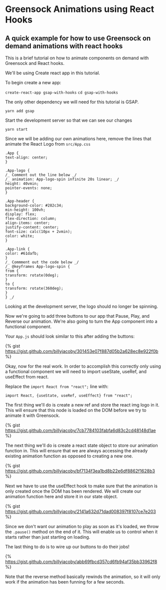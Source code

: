 # Greensock Animations using React Hooks

## A quick example for how to use Greensock on demand animations with react hooks

This is a brief tutorial on how to animate components on demand with Greensock and React hooks.

We'll be using Create react app in this tutorial.

To begin create a new app:

`create-react-app gsap-with-hooks`
`cd gsap-with-hooks`

The only other dependency we will need for this tutorial is GSAP.

`yarn add gsap`

Start the development server so that we can see our changes

`yarn start`

Since we will be adding our own animations here, remove the lines that animate the React Logo from `src/App.css`

```
.App {
text-align: center;
}

.App-logo {
/_ Comment out the line below _/
/_ animation: App-logo-spin infinite 20s linear; _/
height: 40vmin;
pointer-events: none;
}

.App-header {
background-color: #282c34;
min-height: 100vh;
display: flex;
flex-direction: column;
align-items: center;
justify-content: center;
font-size: calc(10px + 2vmin);
color: white;
}

.App-link {
color: #61dafb;
}
/_ Commment out the code below _/
/_ @keyframes App-logo-spin {
from {
transform: rotate(0deg);
}
to {
transform: rotate(360deg);
}
} _/
```

Looking at the development server, the logo should no longer be spinning.

Now we're going to add three buttons to our app that Pause, Play, and Reverse our animation. We're also going to turn the App component into a functional component.

Your `App.js` should look similar to this after adding the buttons:

{% gist https://gist.github.com/billyjacoby/301453e07f887d05b2a628ec8e922f0b %}

Okay, now for the real work. In order to accomplish this correctly only using a functional component we will need to import useState, useRef, and useEffect from react.

Replace the `import React from "react";` line with:

`import React, {useState, useRef, useEffect} from "react";`

The first thing we'll do is create a new ref and store the react img logo in it. This will ensure that this node is loaded on the DOM before we try to animate it with Greensock.

{% gist https://gist.github.com/billyjacoby/7cb7784103fabfa6d83c2cd48148d1ae %}

The next thing we'll do is create a react state object to store our animation function in. This will ensure that we are always accessing the already existing animation function as opposed to creating a new one.

{% gist https://gist.github.com/billyjacoby/bf7134f3ea1bd8b22e6df8862f1628b3 %}

Next we have to use the useEffect hook to make sure that the animation is only created once the DOM has been rendered. We will create our animation function here and store it in our state object.

{% gist https://gist.github.com/billyjacoby/2141a632d71dad008397f8107ce7e203 %}

Since we don't want our animation to play as soon as it's loaded, we throw the `.pause()` method on the end of it. This will enable us to control when it starts rather than just starting on loading.

The last thing to do is to wire up our buttons to do their jobs!

{% https://gist.github.com/billyjacoby/abb69fbcd357cd6fb94af35bb33962f8 %}

Note that the reverse method basically rewinds the animation, so it will only work if the animation has been funning for a few seconds.
